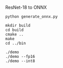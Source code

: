 
ResNet-18 to ONNX
```shell
python generate_onnx.py
```

```
mkdir build
cd build
cmake ..
make
cd ../bin

./demo
./demo --fp16
./demo --int8
```